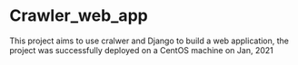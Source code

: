 # Crawler_web_app

This project aims to use cralwer and Django to build a web application, the project was successfully deployed on a CentOS machine on Jan, 2021
